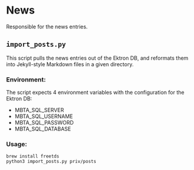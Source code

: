 # News

Responsible for the news entries.


## `import_posts.py`

This script pulls the news entries out of the Ektron DB, and reformats them
into Jekyll-style Markdown files in a given directory.

### Environment:

The script expects 4 environment variables with the configuration for the Ektron DB:

* MBTA_SQL_SERVER
* MBTA_SQL_USERNAME
* MBTA_SQL_PASSWORD
* MBTA_SQL_DATABASE

### Usage:

    brew install freetds
    python3 import_posts.py priv/posts
